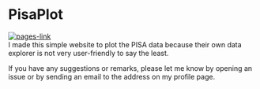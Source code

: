 # PisaPlot
[![pages-link](https://img.shields.io/badge/open%20website-grey?style=for-the-badge&logo=github)](https://pisa.gerretzen.eu/)\
I made this simple website to plot the PISA data because their own data explorer is not very user-friendly to say the least.

If you have any suggestions or remarks, please let me know by opening an issue or by sending an email to the address on my profile page.
